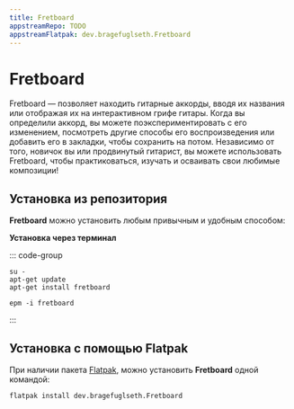```yaml
---
title: Fretboard
appstreamRepo: TODO
appstreamFlatpak: dev.bragefuglseth.Fretboard
---
```


# Fretboard

Fretboard — позволяет находить гитарные аккорды, вводя их названия или отображая их на интерактивном грифе гитары. Когда вы определили аккорд, вы можете поэкспериментировать с его изменением, посмотреть другие способы его воспроизведения или добавить его в закладки, чтобы сохранить на потом. Независимо от того, новичок вы или продвинутый гитарист, вы можете использовать Fretboard, чтобы практиковаться, изучать и осваивать свои любимые композиции!

## Установка из репозитория 

**Fretboard** можно установить любым привычным и удобным способом:

**Установка через терминал**

::: code-group

```shell[apt-get]
su -
apt-get update
apt-get install fretboard
```
```shell[epm]
epm -i fretboard
```
:::

## Установка c помощью Flatpak

При наличии пакета [Flatpak](/flatpak), можно установить **Fretboard** одной командой:

```shell
flatpak install dev.bragefuglseth.Fretboard
```

<!--@include: ./parts/install/software-flatpak.md-->